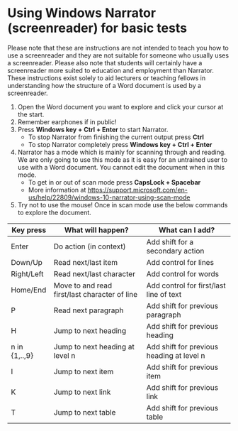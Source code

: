# Using Windows Narrator (screenreader) for basic tests

Please note that these are instructions are not intended to teach you how to use a screenreader and they are not suitable for someone who usually uses a screenreader. Please also note that students will certainly have a screenreader more suited to education and employment than Narrator. These instructions exist solely to aid lecturers or teaching fellows in understanding how the structure of a Word document is used by a screenreader.

1. Open the Word document you want to explore and click your cursor at the start.
2. Remember earphones if in public!
3. Press **Windows key + Ctrl + Enter** to start Narrator.
   * To stop Narrator from finishing the current output press **Ctrl**
   * To stop Narrator completely press **Windows key + Ctrl + Enter**
4. Narrator has a mode which is mainly for scanning through and reading. We are only going to use this mode as it is easy for an untrained user to use with a Word document. You cannot edit the document when in this mode. 
   * To get in or out of scan mode press **CapsLock + Spacebar**
   * More information at <https://support.microsoft.com/en-us/help/22809/windows-10-narrator-using-scan-mode> 
5. Try not to use the mouse! Once in scan mode use the below commands to explore the document.

| Key press   	  | What will happen?	       	       	     	      	| What can I add?				|
| --------------- |-----------------------------------------------------|-----------------------------------------------|
| Enter		  | Do action (in context)				| Add shift for a secondary action		|
| Down/Up	  | Read next/last item		   			| Add control for lines				|	
| Right/Left	  | Read next/last character	   			| Add control for words				|
| Home/End	  | Move to and read first/last character of line	| Add control for first/last line of text	|
| P		  | Read next paragraph			     		| Add shift for previous paragraph   		|
| H		  | Jump to next heading				| Add shift for previous heading		|
| n in {1,..,9}	  | Jump to next heading at level n			| Add shift for previous heading at level n	| 
| I    		  | Jump to next item	    	  			| Add shift for previous item	    	  	|
| K		  | Jump to next link					| Add shift for previous link			|
| T		  | Jump to next table					| Add shift for previous table			|

